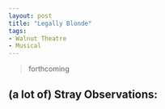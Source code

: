 ```yaml
---
layout: post
title: "Legally Blonde"
tags:
- Walnut Theatre
- Musical
---
```

> forthcoming

## (a lot of) Stray Observations:

